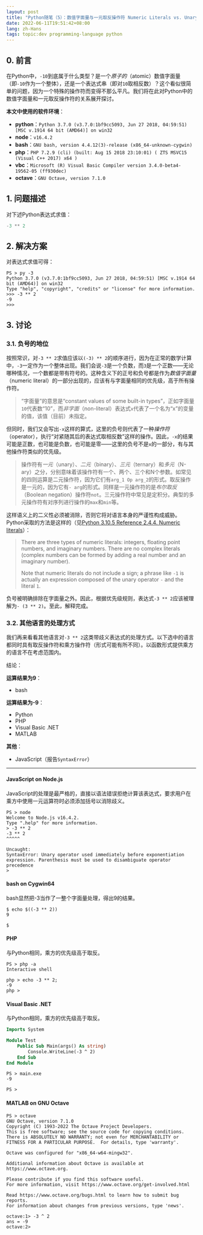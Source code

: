 ```yaml
---
layout: post
title: "Python随笔（5）：数值字面量与一元取反操作符 Numeric Literals vs. Unary Negation Operator"
date: 2022-06-11T19:51:42+08:00
lang: zh-Hans
tags: topic:dev programming-language python
---
```


## 0. 前言

在Python中，`-10`到底属于什么类型？是一个*原子的*（atomic）数值字面量（即`-10`作为一个整体），还是一个表达式串（即对`10`取相反数）？这个看似很简单的问题，因为一个特殊的操作符而变得不那么平凡。我们将在此对Python中的数值字面量和一元取反操作符的关系展开探讨。

**本文中使用的软件环境**：
* **python**：`Python 3.7.0 (v3.7.0:1bf9cc5093, Jun 27 2018, 04:59:51) [MSC v.1914 64 bit (AMD64)] on win32`
* **node**：`v16.4.2`
* **bash**：`GNU bash, version 4.4.12(3)-release (x86_64-unknown-cygwin)`
* **php**：`PHP 7.2.9 (cli) (built: Aug 15 2018 23:10:01) ( ZTS MSVC15 (Visual C++ 2017) x64 )`
* **vbc**：`Microsoft (R) Visual Basic Compiler version 3.4.0-beta4-19562-05 (ff930dec)`
* **octave**：`GNU Octave, version 7.1.0`

## 1. 问题描述

对下述Python表达式求值：

```python
-3 ** 2
```

## 2. 解决方案

对表达式求值可得：

```plain
PS > py -3
Python 3.7.0 (v3.7.0:1bf9cc5093, Jun 27 2018, 04:59:51) [MSC v.1914 64 bit (AMD64)] on win32
Type "help", "copyright", "credits" or "license" for more information.
>>> -3 ** 2
-9
>>>
```

## 3. 讨论

### 3.1. 负号的地位

按照常识，对`-3 ** 2`求值应该以`(-3) ** 2`的顺序进行，因为在正常的数学计算中，`-3`一定作为一个整体出现。我们会说`-3`是一个负数，而`3`是一个正数——无论哪种情况，一个数都是带有符号的。这种含义下的正号和负号都是作为*数值字面量*（numeric literal）的一部分出现的，应该有与字面量相同的优先级，高于所有操作符。

> “字面量”的意思是“constant values of some built-in types”，正如字面量`10`代表数“10”，而*非字面*（non-literal）表达式`x`代表了一个名为“x”的变量的值，该值（目前）未指定。

但同时，我们又会写出`-x`这样的算式，这里的负号则代表了一种*操作符*（operator），执行“对紧随其后的表达式取相反数”这样的操作。因此，`-x`的结果可能是正数，也可能是负数，也可能是零——这里的负号不是`x`的一部分，有与其他操作符类似的优先级。

> 操作符有*一元*（unary）、*二元*（binary）、*三元*（ternary）和*多元*（N-ary）之分，分别意味着该操作符有一个、两个、三个和N个参数。如常见的四则运算是二元操作符，因为它们有`arg_1 Op arg_2`的形式。取反操作是一元的，因为它有`- arg`的形式。同样是一元操作符的是*布尔取反*（Boolean negation）操作符`not`。三元操作符中常见是定积分。典型的多元操作符有对序列进行操作的`max`和`min`等。

这样语义上的二义性必须被消除，否则它将对语言本身的严谨性构成威胁。Python采取的方法是这样的（见[Python 3.10.5 Reference 2.4.4. Numeric literals](https://docs.python.org/3/reference/lexical_analysis.html#numeric-literals)）：

> There are three types of numeric literals: integers, floating point numbers, and imaginary numbers. There are no complex literals (complex numbers can be formed by adding a real number and an imaginary number).
> 
> Note that numeric literals do not include a sign; a phrase like `-1` is actually an expression composed of the unary operator `-` and the literal `1`.

负号被明确排除在字面量之外。因此，根据优先级规则，表达式`-3 ** 2`应该被理解为`- (3 ** 2)`。至此，解释完成。

### 3.2. 其他语言的处理方式

我们再来看看其他语言对`-3 ** 2`这类带歧义表达式的处理方式。以下选中的语言都同时具有取反操作符和乘方操作符（形式可能有所不同）。以函数形式提供乘方的语言不在考虑范围内。

结论：

**运算结果为9**：
* bash

**运算结果为-9**：
* Python
* PHP
* Visual Basic .NET
* MATLAB

**其他**：
* JavaScript（报告`SyntaxError`）

------

#### JavaScript on Node.js

JavaScript的处理是最严格的，直接以语法错误拒绝计算该表达式，要求用户在乘方中使用一元运算符时必须添加括号以消除歧义。

```plain
PS > node
Welcome to Node.js v16.4.2.
Type ".help" for more information.
> -3 ** 2
-3 ** 2
^^^^^

Uncaught:
SyntaxError: Unary operator used immediately before exponentiation expression. Parenthesis must be used to disambiguate operator precedence
>
```

#### bash on Cygwin64

bash显然把-3当作了一整个字面量处理，得出9的结果。

```plain
$ echo $((-3 ** 2))
9

$
```

#### PHP

与Python相同，乘方的优先级高于取反。

```plain
PS > php -a
Interactive shell

php > echo -3 ** 2;
-9
php >
```

#### Visual Basic .NET

与Python相同，乘方的优先级高于取反。

```vb
Imports System

Module Test
    Public Sub Main(args() As string)
        Console.WriteLine(-3 ^ 2)
    End Sub
End Module
```

```plain
PS > main.exe
-9

PS >
```

#### MATLAB on GNU Octave

```plain
PS > octave
GNU Octave, version 7.1.0
Copyright (C) 1993-2022 The Octave Project Developers.
This is free software; see the source code for copying conditions.
There is ABSOLUTELY NO WARRANTY; not even for MERCHANTABILITY or
FITNESS FOR A PARTICULAR PURPOSE.  For details, type 'warranty'.

Octave was configured for "x86_64-w64-mingw32".

Additional information about Octave is available at https://www.octave.org.

Please contribute if you find this software useful.
For more information, visit https://www.octave.org/get-involved.html

Read https://www.octave.org/bugs.html to learn how to submit bug reports.
For information about changes from previous versions, type 'news'.

octave:1> -3 ^ 2
ans = -9
octave:2>
```
